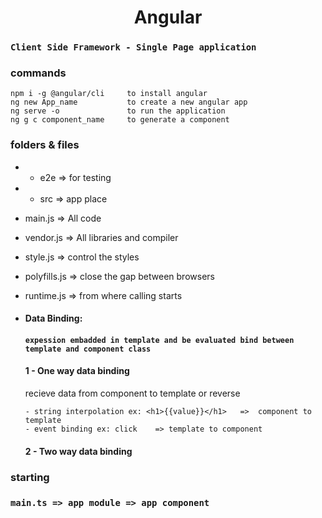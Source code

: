 <h1 align="center"> Angular </h1>

### `Client Side Framework - Single Page application`

### commands

```node
npm i -g @angular/cli     to install angular
ng new App_name           to create a new angular app
ng serve -o               to run the application
ng g c component_name     to generate a component
```

### folders & files

- - e2e => for testing
- - src => app place
- main.js => All code
- vendor.js => All libraries and compiler
- style.js => control the styles
- polyfills.js => close the gap between browsers
- runtime.js => from where calling starts

- #### Data Binding:

  #### `expession embadded in template and be evaluated bind between template and component class`

  #### 1 - One way data binding

  recieve data from component to template or reverse

      - string interpolation ex: <h1>{{value}}</h1>   =>  component to template
      - event binding ex: click    => template to component

  #### 2 - Two way data binding

### starting

### `main.ts => app module => app component`
